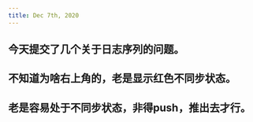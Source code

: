 ```yaml
---
title: Dec 7th, 2020
---
```


## 今天提交了几个关于日志序列的问题。
## 不知道为啥右上角的，老是显示红色不同步状态。
## 老是容易处于不同步状态，非得push，推出去才行。
